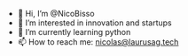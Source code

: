 - 👋 Hi, I’m @NicoBisso
- 👀 I’m interested in innovation and startups
- 🌱 I’m currently learning python 
- 📫 How to reach me: nicolas@laurusag.tech

<!---
NicoBisso/NicoBisso is a ✨ special ✨ repository because its `README.md` (this file) appears on your GitHub profile.
You can click the Preview link to take a look at your changes.
--->
